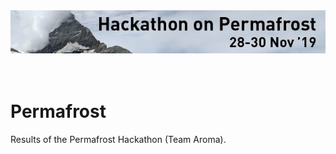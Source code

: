 <div>
<img src="./00_input/image001.jpg" alt="header" width="900"/>
</div>
<br>
<br>

# Permafrost
Results of the Permafrost Hackathon (Team Aroma).